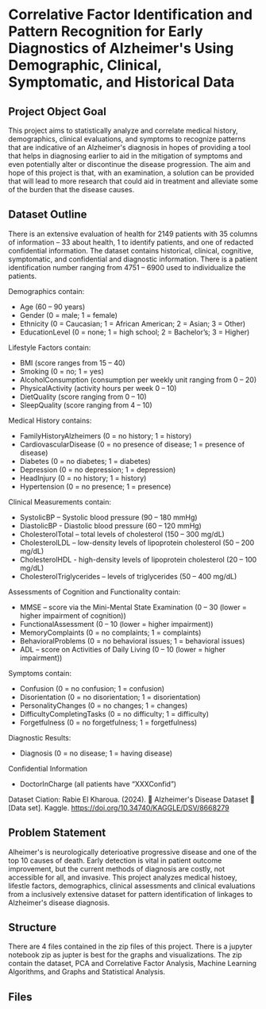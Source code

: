 # Correlative Factor Identification and Pattern Recognition for Early Diagnostics of Alzheimer's Using Demographic, Clinical, Symptomatic, and Historical Data

## Project Object Goal
This project aims to statistically analyze and correlate medical history, demographics, clinical evaluations, and symptoms to recognize patterns that are indicative of an Alzheimer's diagnosis in hopes of providing a tool that helps in diagnosing earlier to aid in the mitigation of symptoms and even potentially alter or discontinue the disease progression. The aim and hope of this project is that, with an examination, a solution can be provided that will lead to more research that could aid in treatment and alleviate some of the burden that the disease causes. 

## Dataset Outline
There is an extensive evaluation of health for 2149 patients with 35 columns of information – 33 about health, 1 to identify patients, and one of redacted confidential information. The dataset contains historical, clinical, cognitive, symptomatic, and confidential and diagnostic information. There is a patient identification number ranging from 4751 – 6900 used to individualize the patients. 

Demographics contain:
*	Age (60 – 90 years)
*	Gender (0 = male; 1 = female)
*	Ethnicity (0 = Caucasian; 1 = African American; 2 = Asian; 3 = Other)
*	EducationLevel (0 = none; 1 = high school; 2 = Bachelor’s; 3 = Higher)

Lifestyle Factors contain:
* BMI (score ranges from 15 – 40)
* Smoking (0 = no; 1 = yes)
*	AlcoholConsumption (consumption per weekly unit ranging from 0 – 20)
*	PhysicalActivity (activity hours per week 0 – 10)
*	DietQuality (score ranging from 0 – 10)
*	SleepQuality (score ranging from 4 – 10)

Medical History contains:
*	FamilyHistoryAlzheimers (0 = no history; 1 = history)
*	CardiovascularDisease (0 = no presence of disease; 1 = presence of disease)
*	Diabetes (0 = no diabetes; 1 = diabetes)
*	Depression (0 = no depression; 1 = depression)
*	HeadInjury (0 = no history; 1 = history)
*	Hypertension (0 = no presence; 1 = presence)
  
Clinical Measurements contain: 
*	SystolicBP – Systolic blood pressure (90 – 180 mmHg)
*	DiastolicBP - Diastolic blood pressure (60 – 120 mmHg)
*	CholesterolTotal – total levels of cholesterol (150 – 300 mg/dL)
*	CholesterolLDL – low-density levels of lipoprotein cholesterol (50 – 200 mg/dL)
*	CholesterolHDL - high-density levels of lipoprotein cholesterol (20 – 100 mg/dL)
*	CholesterolTriglycerides – levels of triglycerides (50 – 400 mg/dL)

Assessments of Cognition and Functionality contain:
*	MMSE – score via the Mini-Mental State Examination (0 – 30 (lower = higher impairment of cognition))
*	FunctionalAssessment (0 – 10 (lower = higher impairment))
*	MemoryComplaints (0 = no complaints; 1 = complaints)
*	BehavioralProblems (0 = no behavioral issues; 1 = behavioral issues)
*	ADL – score on Activities of Daily Living (0 – 10 (lower = higher impairment))

Symptoms contain: 
*	Confusion (0 = no confusion; 1 = confusion)
*	Disorientation (0 = no disorientation; 1 = disorientation)
*	PersonalityChanges (0 = no changes; 1 = changes)
*	DifficultyCompletingTasks (0 = no difficulty; 1 = difficulty)
*	Forgetfulness (0 = no forgetfulness; 1 = forgetfulness)

Diagnostic Results:
*	Diagnosis (0 = no disease; 1 = having disease)

Confidential Information
*	DoctorInCharge (all patients have “XXXConfid”)

Dataset Ciation: 
Rabie El Kharoua. (2024). 🧠 Alzheimer's Disease Dataset 🧠 [Data set]. Kaggle. https://doi.org/10.34740/KAGGLE/DSV/8668279

## Problem Statement
Alheimer's is neurologically deterioative progressive disease and one of the top 10 causes of death. Early detection is vital in patient outcome improvement, but the current methods of diagnosis are costly, not accessible for all, and invasive. This project analyzes medical histoey, lifestle factors, demographics, clinical assessments and clinical evaluations from a inclusively extensive dataset for pattern identification of linkages to Alzheimer's disease diagnosis.

## Structure
There are 4 files contained in the zip files of this project. There is a jupyter notebook zip as jupter is best for the graphs and visualizations. The zip contain the dataset, PCA and Correlative Factor Analysis, Machine Learning Algorithms, and Graphs and Statistical Analysis. 

## Files
